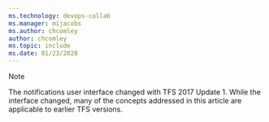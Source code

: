 ```yaml
---
ms.technology: devops-collab
ms.manager: mijacobs
ms.author: chcomley
author: chcomley
ms.topic: include
ms.date: 01/23/2020
---
```


> [!NOTE]
> The notifications user interface changed with TFS 2017 Update 1. While the interface changed, many of the concepts addressed in this article are applicable to earlier TFS versions.   
